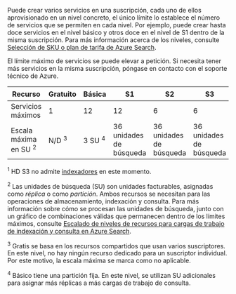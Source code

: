 Puede crear varios servicios en una suscripción, cada uno de ellos aprovisionado en un nivel concreto, el único límite lo establece el número de servicios que se permiten en cada nivel. Por ejemplo, puede crear hasta doce servicios en el nivel básico y otros doce en el nivel de S1 dentro de la misma suscripción. Para más información acerca de los niveles, consulte [Selección de SKU o plan de tarifa de Azure Search](../articles/search/search-sku-tier.md).

El límite máximo de servicios se puede elevar a petición. Si necesita tener más servicios en la misma suscripción, póngase en contacto con el soporte técnico de Azure.

| Recurso | Gratuito | Básica | S1 | S2 | S3 | S3 HD <sup>1</sup> |
| --- | --- | --- | --- | --- | --- | --- |
| Servicios máximos |1 |12 |12 |6 |6 |6 |
| Escala máxima en SU <sup>2</sup> |N/D <sup>3</sup> |3 SU <sup>4</sup> |36 unidades de búsqueda |36 unidades de búsqueda |36 unidades de búsqueda |36 unidades de búsqueda |

<sup>1</sup> HD S3 no admite [indexadores](../articles/search/search-indexer-overview.md) en este momento. 

<sup>2</sup> Las unidades de búsqueda (SU) son unidades facturables, asignadas como *réplica* o como *partición*. Ambos recursos se necesitan para las operaciones de almacenamiento, indexación y consulta. Para más información sobre cómo se procesan las unidades de búsqueda, junto con un gráfico de combinaciones válidas que permanecen dentro de los límites máximos, consulte [Escalado de niveles de recursos para cargas de trabajo de indexación y consulta en Azure Search](../articles/search/search-capacity-planning.md). 

<sup>3</sup> Gratis se basa en los recursos compartidos que usan varios suscriptores. En este nivel, no hay ningún recurso dedicado para un suscriptor individual. Por este motivo, la escala máxima se marca como no aplicable.

<sup>4</sup> Básico tiene una partición fija. En este nivel, se utilizan SU adicionales para asignar más réplicas a más cargas de trabajo de consulta.

